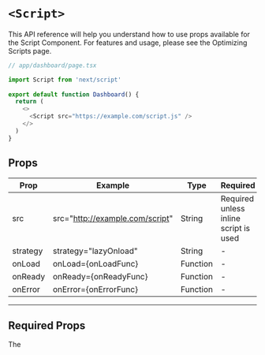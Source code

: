 # `<Script>`
This API reference will help you understand how to use props available for the Script Component. For features and usage, please see the Optimizing Scripts page.

```js
// app/dashboard/page.tsx

import Script from 'next/script'
 
export default function Dashboard() {
  return (
    <>
      <Script src="https://example.com/script.js" />
    </>
  )
}

```

## Props

|  Prop     | Example                         | Type   | Required |
|  -------- | --------------------------------|  ----  |  ------- |
| src       | src="http://example.com/script" | String | Required unless inline script is used | 
| strategy	| strategy="lazyOnload"           | String   | -      | 
| onLoad	  | onLoad={onLoadFunc}             | Function | -      | 
| onReady	  | onReady={onReadyFunc}           | Function | -      | 
| onError	  | onError={onErrorFunc}           | Function | -      | 


---

## Required Props

The <Script /> component requires the following properties.

### src
指定外部腳本(external script) URL 的路徑字串。    
這可以是絕對外部 URL 或內部路徑。unless an inline script is used，否則 src 屬性是必要的。

---

## Optional Props
`<Script />` 元件接受許多超出必要屬性的附加屬性(additional properties)。

### strategy
loading strategy of the script。可以使用四種不同的策略：
- **beforeInteractive**   
  在任何 Next.js 程式碼之前 以及 任何頁面 hydration 發生之前加載。(Load before any Next.js code and before any page hydration occurs.)
- **afterInteractive (default)**   
  儘早加載，但要在頁面發生一些 hydration 之後。
- **lazyOnload**   
  在瀏覽器空閒(idle time)時載入。
- **worker**    
  （實驗） Load in a web worker.

---

### beforeInteractive

使用 `beforeInteractive` 策略載入的腳本會從 server 注入(injected into)到初始(initial) HTML 中，在任何 Next.js module 之前下載，並按照頁面上發生任何 hydration occurs 之前放置的順序執行。

使用此 策略 表示的腳本在任何 first-party code 之前 preloaded and fetched，但它們的執行不會阻止(block)頁面 hydration 的發生。

beforeInteractive 腳本必須放置在 root layout (app/layout.tsx) 內，並且旨在載入整個網站所需的腳本(are designed to load scripts that are needed by the entire site)（i.e. 當應用程式中的任何頁面載入到伺服器端時，該腳本將載入）。

**此策略 should only be used 需要在頁面的任何部分變為 互動式 之前 取得的關鍵(critical)腳本。**
(This strategy should only be used for critical scripts that need to be fetched before any part of the page becomes interactive.)

```js
// app/layout.tsx

import Script from 'next/script'

export default function RootLayout({
  children,
}: {
  children: React.ReactNode
}) {
  return (
    <html lang="en">
      <body>{children}</body>
      <Script
        src="https://example.com/script.js"
        strategy="beforeInteractive"
      />
    </html>
  )
}

```

**Good to know：**    
帶有 `beforeInteractive` 的腳本將始終被注入 HTML 文件的 `head`，無論它放置在組件中的什麼位置。

應盡快使用 `beforeInteractive` 載入的一些腳本範例包括：
- Bot detectors 機器人探測器
- Cookie consent managers (Cookie 同意管理器)

---

### afterInteractive
使用 afterInteractive 策略的腳本被注入到 HTML client-side，並在頁面發生部分（或全部）hydration 後載入。這是 Script 元件的 default 策略，應該用於任何需要盡快載入但不能在任何first-party Next.js code 之前載入的腳本。

afterInteractive 腳本可以放置在 any page or layout 內部，and will only load and execute when that page (or group of pages) is opened in the browser.

```js
import Script from 'next/script'
 
export default function Page() {
  return (
    <>
      <Script src="https://example.com/script.js" strategy="afterInteractive" />
    </>
  )
}

```
一些適合 afterInteractive 的腳本範例包括：
- Tag managers 標籤管理器
- Analytics

---

### lazyOnload














